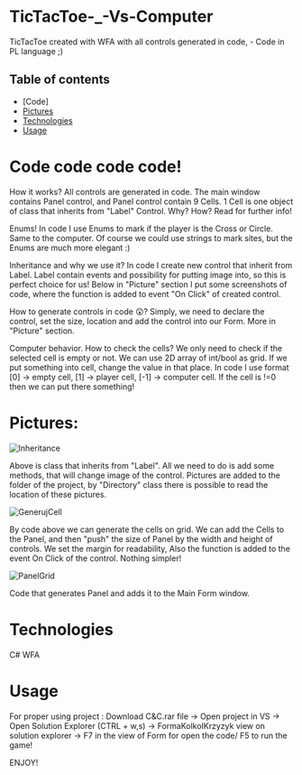 # TicTacToe-_-Vs-Computer
TicTacToe created with WFA with all controls generated in code, - Code in PL language ;)

## Table of contents
* [Code]
* [Pictures](#Pictures)
* [Technologies](#Technologies)
* [Usage](#TUsage)


# Code code code code! 

How it works?
All controls are generated in code. The main window contains Panel control, and Panel control contain 9 Cells.
1 Cell is one object of class that inherits from "Label" Control. Why? How? Read for further info!

Enums!
In code I use Enums to mark if the player is the Cross or Circle. Same to the computer.
Of course we could use strings to mark sites, but the Enums are much more elegant :)

 Inheritance and why we use it? 
In code I create new control that inherit from Label. Label contain events and possibility for putting image into, so this is perfect choice for us!
Below in "Picture" section I put some screenshots of code, where the function is added to event "On Click" of created control.

How to generate controls in code 😲? 
Simply, we need to declare the control, set the size, location and add the control into our Form. More in "Picture" section.

Computer behavior. How to check the cells?
We only need to check if the selected cell is empty or not. We can use 2D array of int/bool as grid. If we put something into cell, change the value in that place.
In code I use format [0] -> empty cell, [1] -> player cell, [-1] -> computer cell. If the cell is !=0 then we can put there something!

# Pictures:
![Inheritance](https://user-images.githubusercontent.com/98419600/235795924-b8eed1a8-f91b-483b-9d6a-bcc82ec67f08.jpg)

Above is class that inherits from "Label". All we need to do is add some methods, that will change image of the control.
Pictures are added to the folder of the project, by "Directory" class there is possible to read the location of these pictures.

![GenerujCell](https://user-images.githubusercontent.com/98419600/235795938-7f17c4c4-a8e9-48ae-acf3-cd89d9d4f07a.png)

By code above we can generate the cells on grid. We can add the Cells to the Panel, and then "push" the size of Panel by the width and height of controls.
We set the margin for readability,
Also the function is added to the event On Click of the control. Nothing simpler!

![PanelGrid](https://user-images.githubusercontent.com/98419600/235795945-146624a3-6491-496b-b269-d1431791ee67.png)

Code that generates Panel and adds it to the Main Form window.



# Technologies

C# WFA


# Usage

For proper using project :
Download C&C.rar file -> Open project in VS -> Open Solution Explorer (CTRL + w,s) -> FormaKolkoIKrzyzyk view on solution explorer -> F7 in the view of Form for open the code/ F5 to run the game!


ENJOY!


